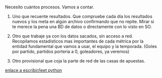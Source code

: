 Necesito cuántos procesos. Vamos a contar.

1. Uno que recuente resultados. Que compruebe cada día los resultados nuevos y los meta en algún archivo confirmando que no repite. Mirar si te merece la pena una BD de datos o directamente con lo visto en SO. 

2. Otro que trabaje ya con los datos sacados, sin acceso a red. Recopilamos estadísticos mas importantes de cada métrica por la entidad fundamental que vamos a usar, el equipo y la temporada. (Goles por partido, partidos porteria a 0, goleadores, ya veremos)

3. Otro provisional que coja la parte de red de las casas de apuestas.

[enlace a escribir/leet python](https://realpython.com/read-write-files-python/)